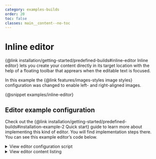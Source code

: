 ```yaml
---
category: examples-builds
order: 20
toc: false
classes: main__content--no-toc
---
```


# Inline editor

{@link installation/getting-started/predefined-builds#inline-editor Inline editor} lets you create your content directly in its target location with the help of a floating toolbar that apprears when the editable text is focused.

In this example the {@link features/images-styles image styles} configuration was changed to enable left- and right-aligned images.

{@snippet examples/inline-editor}

## Editor example configuration

Check out the {@link installation/getting-started/predefined-builds#installation-example-2 Quick start} guide to learn more about implementing this kind of editor. You will find implementation steps there. You can see this example editor’s code below.

<details>
<summary>View editor configuration script</summary>

```js

import InlineEditor from '@ckeditor/ckeditor5-build-inline/src/ckeditor';

const inlineInjectElements = document.querySelectorAll( '#snippet-inline-editor [data-inline-inject]' );

Array.from( inlineInjectElements ).forEach( inlineElement => {
	const config = {
		toolbar: {
			items: [
				'undo', 'redo',
				'|', 'heading',
				'|', 'bold', 'italic',
				'|', 'link', 'uploadImage', 'insertTable', 'mediaEmbed',
				'|', 'bulletedList', 'numberedList', 'outdent', 'indent'
			]
		},
		cloudServices: {
			// All predefined builds include the Easy Image feature.
			// Provide correct configuration values to use it.
			tokenUrl: 'https://example.com/cs-token-endpoint',
			uploadUrl: 'https://your-organization-id.cke-cs.com/easyimage/upload/'
			// Read more about Easy Image - https://ckeditor.com/docs/ckeditor5/latest/features/images/image-upload/easy-image.html.
			// For other image upload methods see the guide - https://ckeditor.com/docs/ckeditor5/latest/features/images/image-upload/image-upload.html.
		},
	};

	if ( inlineElement.tagName.toLowerCase() == 'header' ) {
		config.removePlugins = [
			'Blockquote',
			'Image',
			'ImageCaption',
			'ImageStyle',
			'ImageToolbar',
			'ImageUpload',
			'List',
			'EasyImage',
			'CKFinder',
			'CKFinderUploadAdapter'
		];
		config.toolbar.items = [ 'heading', '|', 'bold', 'italic', 'link' ];
	} else {
		config.image = {
			toolbar: [
				'imageStyle:inline',
				'imageStyle:wrapText',
				'imageStyle:breakText',
				'|',
				'toggleImageCaption',
				'imageTextAlternative'
			]
		};
	}

	InlineEditor
		.create( inlineElement, config )
		.then( editor => {
			window.editor = editor;
		} )
		.catch( err => {
			console.error( err );
		} );
} );

```

</details>

<details>
<summary>View editor content listing</summary>

```html
<div id="snippet-inline-editor">
	<header data-inline-inject="true">
		Editor content is inserted here.
	</header>

	<div data-inline-inject="true">
		Editor content is inserted here.
	</div>

	<div class="demo-row">
		<div class="demo-row__half">
			<div data-inline-inject="true">
				Editor content is inserted here.
			</div>
		</div>

		<div class="demo-row__half">
			<div data-inline-inject="true">
				Editor content is inserted here.
			</div>
		</div>
	</div>
</div>

```

</details>
